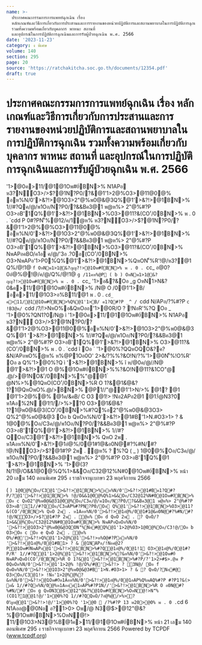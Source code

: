 ```yaml
---
name: >-
  ประกาศคณะกรรมการการแพทย์ฉุกเฉิน เรื่อง
  หลักเกณฑ์และวิธีการเกี่ยวกับการประสานและการรายงานของหน่วยปฏิบัติการและสถานพยาบาลในการปฏิบัติการฉุกเฉิน
  รวมทั้งความพร้อมเกี่ยวกับบุคลากร พาหนะ สถานที่
  และอุปกรณ์ในการปฏิบัติการฉุกเฉินและการรับผู้ป่วยฉุกเฉิน พ.ศ. 2566
date: '2023-11-23'
category: ง พิเศษ
volume: 140
section: 295
page: 20
source: 'https://ratchakitcha.soc.go.th/documents/12354.pdf'
draft: true
---
```


# ประกาศคณะกรรมการการแพทย์ฉุกเฉิน เรื่อง หลักเกณฑ์และวิธีการเกี่ยวกับการประสานและการรายงานของหน่วยปฏิบัติการและสถานพยาบาลในการปฏิบัติการฉุกเฉิน รวมทั้งความพร้อมเกี่ยวกับบุคลากร พาหนะ สถานที่ และอุปกรณ์ในการปฏิบัติการฉุกเฉินและการรับผู้ป่วยฉุกเฉิน พ.ศ. 2566

'1>@0ค>11/@1@1Oพ#0์BN>% N1APอ ห3?N์O3>/>$?@1N?P0/?&@1'1>2@%O3>@11@0@% อห%N/0'>&?!>@1O3>2"@%พ0@&@3Q%@1'>&?!>@1BN>% 1//#?Qค/@/พ1Oอ/N?P0/?&&Bค3@1 พ@ห%> 2"@%#?P O3>อB'1์Q%@1'>&?!>@1BN>%O3>@11?&(CO'่/0BN>% พ . 0 . `cdd P 0#?PN'็%@12/ค/1ํ@ห% ห3?N์O3>/>$?@1N?P0/?&@1'1>2@%@%O3>@11@0@% อห%N/0'>&?!>@1O3>2"@%พ0@&@3Q%@1'>&?!>@1BN>% 1//#?Qค/@/พ1Oอ/N?P0/?&&Bค3@1 พ@ห%> 2"@%#?P O3>อB'1์Q%@1'>&?!>@1BN>%O3>@11?&(CO'่/0BN>% NพAPอคBO/ค1อ ค/@/'3อ .?0อ(CO'่/0BN>% O3>NพAPอ'1>P0%์Q%@1'>&?!>@1BN>%QหON'็%R'!@/ห3?@1 Q%/@!1@ `f OหNพ1>1@&?ญญ?!>@1Oพ#0์BN>% พ . 0 . `cc_ อ@0?0อํ@%@!@/ค/@/Q%/@!1@ `g /11คห%@P ( b ) OหNพ1>1@&?ญญ?!>@1Oพ#0์BN>% พ . 0 . `cc_ '1>อ&?&Oอ _g OหN1>N&?0&ค>11/@1@1Oพ#0์BN>% /N@ O /0@1'1>B/ อค>11/@1O3>อ%B11/@1 พ . 0 . `cd_ ค>11/@1@1Oพ#0์BN>%Q%@1'1>B/ ค1?Q#?P _^ / `cdd N/APอ/?%#?P `c !B3@ค/ `cdd /?/!>NหO%อ&QหOออ'1>@0R/O ? !NอR'%?Q Oอ _ '1>@0%?QN1?0/N@ ì '1>@0ค>11/@1@1Oพ#0์BN>% N1APอ ห3?N์ O3>/>$?@1N?P0/?&@1'1>2@%O3>@11@0@%อห%N/0'>&?!>@1O3>2"@%พ0@&@3Q%@1 '>&?!>@1BN>% 1//#?Qค/@/พ1Oอ/N?P0/?&&Bค3@1 พ@ห%> 2"@%#?P O3>อB'1์Q%@1'>&?!>@1BN>% O3>@11?&(CO'่/0BN>% พ . 0 . `cdd î Oอ ` '1>@0%?QQหOQO&?ค?&N/APอพO%ํ@ห% ห%@P1Oอ0O' 2>&/?%%?&O!N/?%'1>@0N'็%!O%R' Oอ a Q%'1>@0%?Q ì '>&?!>@1BN>% î ห/@0ค/@//N@ @1'>&?!>@1 O @%@1Oพ#0์BN>%%?&O!N@11?&1CO"@ .@/>@1NO&'่/0BN>%%"@@1 ํ @N%>%@1QหO(CO'่/0BN>%R O 1?&@1&ํ@&? 1?1@QหOพO%.@/>BN>% @P1//"@@1'1>N/>% @1? @1 @1'1>2@%@% @1ค/&คB/ C O3 @1!> !Nอ2APอ2@1 @13ํ@N3?0 ห1Aอ%2N @1!1//>%>?0 O3>@1&ํ@&? 1?1@พ0@&@3(CO'่/0BN>%#?Q%อ2"@%พ0@&@3O3> Q%2"@%พ0@&@3 Oอ b QหOห%N/0'>&?!>@1#B'1>N.#O3>1> ? & 1@0@%Oอ/C3ค/@/พ1Oอ/N?P0/?&&Bค3@1 พ@ห%> 2"@%#?P O3>อB'1์Q%@1'>&?!>@1BN>% 1//#?QOอ/C3@1'>&?!>@1BN>% QหO 2พ . ห1Aอห%N/0'>&?!>@1อํ@%/0@1#1@&อ0N@#?%#N/#? !@/N์O3>/>$?@1#?P 2พ . ํ@ห% ? %?Q ( _ ) 1@0@%Oอ/C3ค/@/พ1Oอ/N?P0/?&&Bค3@1 พ@ห%> 2"@%#?P O3>อB'1์Q%@1 '>&?!>@1BN>% '1>ํ@(3? N/1!@/O&&1@0@%Q%1>&&Oอ/C32@12%N#0@1Oพ#0์BN>% หน้า 20 เลม 140 ตอนพิเศษ 295 ง ราชกิจจานุเบกษา 23 พฤศจิกายน 2566

( ` ) 1@0@%Oอ/C3@1'>&?!>@1BN>%อห%N/0'>&?!>@1#Bค1?Q#?P/?@1'>&?!>@1BN>% !@/O&&1@0@%Q%1>&&Oอ/C32@12%N#0@1Oพ#0์BN>% Oอ c QหO2"@%พ0@&@31@0@%Oอ/C3ค/@/พ1Oอ/N?P0/?&&Bค3@1 พ@ห%> 2"@%#?P O3>อB'1์1//#?QOอ/C3อAP%#?PN?P0/Oอ Q%@1'>&?!>@1BN>%O3>@11?&(CO'่/0BN>% QหO 2พ . ห1Aอห%N/0'>&?!>@1อํ@%/0@1#1@&อ0N@#?%#N/#? !@/N์O3>/>$?@1#?P 2พ . ํ@ห% Oอ d QหO 2พ . ? QหO/?1>&&@%Oอ/C32@12%N#0@1Oพ#0์BN>% NพAPอQหOห%N/0 '>&?!>@1O3>2"@%พ0@&@3QON'็%Nอ#@Q%@1'1>2@%O3>1@0@%Oอ/C3!@/Oอ b O3>Oอ c Oอ e QหO 2พ . ํ@ห% O%/#@'>&?!>Q%@1'1>2@%@1'>&?!>ห%O@#?Pอห%N/0 '>&?!>@1อํ@%/0@1#B1> ? & @1NAPอ/!Nอคํ@2?P@1Oพ#0์NพAPอ@1'>&?!>@1BN>%#?Q@1อํ@%/0@1!1 O3>@1อํ@%/0@1#?P/R' 1//#?Q@1'1>2@%@1'>&?!>@1BN>%?&ห%N/0'>&?!>@1Oพ#0์ NพAPอQหO(CO'่/0BN>%R O 1?&@1'>&?!>@1BN>%#?P/?'1>2>#$>.@พ P 0QหOห%N/0'>&?!>@1'1>2@% !@/O%/#@'>&?!> ? 3N@/ Oอ f QหOห%N/0'>&?!>@1O3>2"@%พ0@&@3#B'1>N.#O3>1> ? & ? QหO/?Nอ#@ O3>Oอ/C3@1!> !Nอ'1>2@%@%?&ห%N/0'>&?!>@1Oพ#0์ห1Aอห%N/0'>&?!>@1อํ@%/0@1อAP%Q%พAQ%#?P #?P1?&(> อ& 1//#?Qห%N/0@%ห1Aออค์1อAP%#?P1N//'>&?!>@1BN>%R O อ0N@#?%#N/#? Oอ g QหON3@$>@12"@&?%@1Oพ#0์BN>%OหN@!>N'็%(CO1?1@@1!@/'1>@0%?Q 1//#?QQหO/?อํ@%@/>%>?0'ัญห@@1'>&?!>!@/'1>@0%?Q '1>@0  /?%#?P 13 พ20>@0% พ . 0 . `cd 6 N1Aออ@@0Nอ อ?1>0> Oพ/@ N3@$>@12"@&?%@1Oพ#0์BN>%OหN@!> 11/@1O3>N3@%B@1ค>11/@1@1Oพ#0์BN>% หน้า 21 เลม 140 ตอนพิเศษ 295 ง ราชกิจจานุเบกษา 23 พฤศจิกายน 2566 Powered by TCPDF (www.tcpdf.org)
